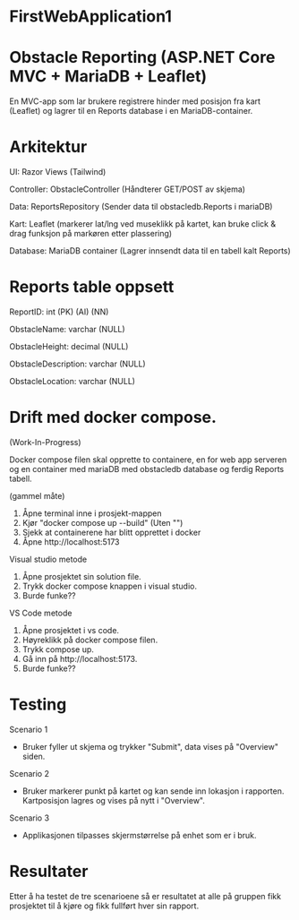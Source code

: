 # FirstWebApplication1

# Obstacle Reporting (ASP.NET Core MVC + MariaDB + Leaflet)

En MVC-app som lar brukere registrere hinder med posisjon fra kart (Leaflet) og lagrer til en Reports database i en MariaDB-container.


# Arkitektur

UI: Razor Views (Tailwind)

Controller: ObstacleController (Håndterer GET/POST av skjema)

Data: ReportsRepository (Sender data til obstacledb.Reports i mariaDB)

Kart: Leaflet (markerer lat/lng ved museklikk på kartet, kan bruke click & drag funksjon på markøren etter plassering)

Database: MariaDB container (Lagrer innsendt data til en tabell kalt Reports)


# Reports table oppsett

ReportID: int (PK) (AI) (NN)

ObstacleName: varchar (NULL) 

ObstacleHeight: decimal (NULL)

ObstacleDescription: varchar (NULL)

ObstacleLocation: varchar (NULL)


# Drift med docker compose.

(Work-In-Progress)

Docker compose filen skal opprette to containere, en for web app serveren og en container med mariaDB med obstacledb database og ferdig Reports tabell.

(gammel måte)
1. Åpne terminal inne i prosjekt-mappen
2. Kjør "docker compose up --build" (Uten "")
3. Sjekk at containerene har blitt opprettet i docker
4. Åpne http://localhost:5173

Visual studio metode
1. Åpne prosjektet sin solution file.
2. Trykk docker compose knappen i visual studio.
3. Burde funke??

VS Code metode
1. Åpne prosjektet i vs code.
2. Høyreklikk på docker compose filen.
3. Trykk compose up.
4. Gå inn på http://localhost:5173.
5. Burde funke??




# Testing

Scenario 1

- Bruker fyller ut skjema og trykker "Submit", data vises på "Overview" siden.

Scenario 2

- Bruker markerer punkt på kartet og kan sende inn lokasjon i rapporten. Kartposisjon lagres og vises på nytt i "Overview".

Scenario 3

- Applikasjonen tilpasses skjermstørrelse på enhet som er i bruk.


# Resultater

Etter å ha testet de tre scenarioene så er resultatet at alle på gruppen fikk prosjektet til å kjøre og fikk fullført hver sin rapport.
